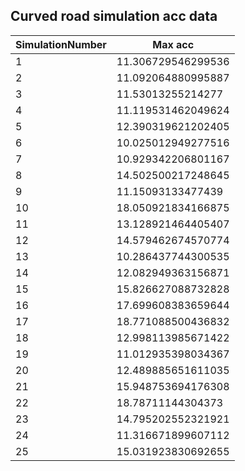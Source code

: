 ## Curved road simulation acc data

|SimulationNumber|Max acc| 
|---|---|
|1|11.306729546299536|
|2|11.092064880995887|
|3|11.53013255214277|
|4|11.119531462049624|
|5|12.390319621202405|
|6|10.025012949277516|
|7|10.929342206801167|
|8|14.502500217248645|
|9|11.15093133477439|
|10|18.050921834166875|
|11|13.128921464405407|
|12|14.579462674570774|
|13|10.286437744300535|
|14|12.082949363156871|
|15|15.826627088732828|
|16|17.699608383659644|
|17|18.771088500436832|
|18|12.998113985671422|
|19|11.012935398034367|
|20|12.489885651611035|
|21|15.948753694176308|
|22|18.78711144304373|
|23|14.795202552321921|
|24|11.316671899607112|
|25|15.031923830692655|
